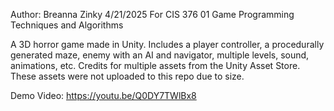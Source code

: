 Author: Breanna Zinky
4/21/2025
For CIS 376 01 Game Programming Techniques and Algorithms

A 3D horror game made in Unity. Includes a player controller, a procedurally generated maze, enemy with an AI and navigator, multiple levels, sound, animations, etc.
Credits for multiple assets from the Unity Asset Store. These assets were not uploaded to this repo due to size.

Demo Video: https://youtu.be/Q0DY7TWlBx8
